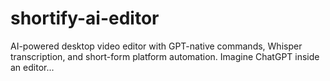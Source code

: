 # shortify-ai-editor
AI-powered desktop video editor with GPT-native commands, Whisper transcription, and short-form platform automation. Imagine ChatGPT inside an editor...
